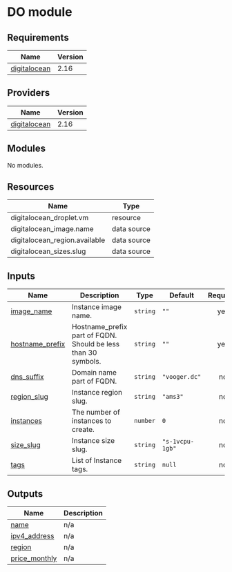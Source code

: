 # DO module

## Requirements

| Name | Version |
|------|---------|
| <a name="requirement_digitalocean"></a> [digitalocean](#requirements\_digitalocean) | 2.16 |

## Providers

| Name | Version |
|------|---------|
| <a name="provider_digitalocean"></a> [digitalocean](#providers\_digitalocean) | 2.16 |

## Modules

No modules.

## Resources

| Name | Type |
|------|------|
| digitalocean_droplet.vm | resource |
| digitalocean_image.name | data source |
| digitalocean_region.available | data source |
| digitalocean_sizes.slug | data source |

## Inputs

| Name | Description | Type | Default | Required |
|------|-------------|------|---------|:--------:|
| <a name="input_image_name"></a> [image\_name](#inputs\_image\_name) | Instance image name.  | `string` | `""` | yes |
| <a name="input_hostname_prefix"></a> [hostname\_prefix](#inputs\_hostname\_prefix) | Hostname_prefix part of FQDN. Should be less than 30 symbols.  | `string` | `""` | yes |
| <a name="input_dns_suffix"></a> [dns\_suffix](#inputs\_dns_suffix) | Domain name part of FQDN.  | `string` | `"vooger.dc"` | no |
| <a name="input_region_slug"></a> [region\_slug](#inputs\_region\_slug) | Instance region slug.  | `string` | `"ams3"` | no |
| <a name="input_instances"></a> [instances](#inputs\_instances) | The number of instances to create.  | `number` | `0` | no |
| <a name="input_size_slug"></a> [size\_slug](#inputs\_size\_slug) | Instance size slug.  | `string` | `"s-1vcpu-1gb"` | no |
| <a name="input_tags"></a> [tags](#inputs\_tags) | List of Instance tags.  | `string` | `null` | no |


## Outputs

| Name | Description |
|------|-------------|
| <a name="output_name"></a> [name](#outputs\_name) | n/a |
| <a name="output_ipv4_address"></a> [ipv4\_address](#outputs\ipv4_address) | n/a |
| <a name="output_region"></a> [region](#outputs\_region) | n/a |
| <a name="output_price_monthly"></a> [price\_monthly](#outputs\_price_monthly) | n/a |


